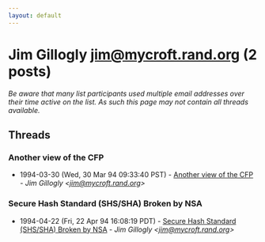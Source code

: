 ```yaml
---
layout: default
---
```


# Jim Gillogly <jim@mycroft.rand.org> (2 posts)

_Be aware that many list participants used multiple email addresses over their time active on the list. As such this page may not contain all threads available._

## Threads

### Another view of the CFP
+ 1994-03-30 (Wed, 30 Mar 94 09:33:40 PST) - [Another view of the CFP](/archive/1994/03/962833eeda32437e69e3e3d78f05cec6dfd69f2f4aa9d79605624505e76d0a3b) - _Jim Gillogly \<jim@mycroft.rand.org\>_

### Secure Hash Standard (SHS/SHA) Broken by NSA
+ 1994-04-22 (Fri, 22 Apr 94 16:08:19 PDT) - [Secure Hash Standard (SHS/SHA) Broken by NSA](/archive/1994/04/c4bed9ecb75e16aa4a7a0c661559b1e7abcaf33ea573151a6db13a47ac642255) - _Jim Gillogly \<jim@mycroft.rand.org\>_

